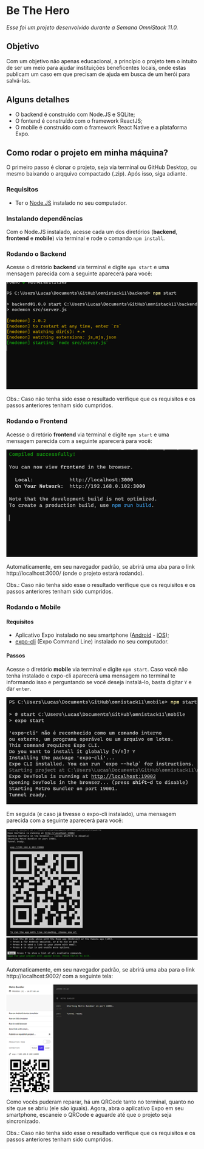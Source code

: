 # Be The Hero

*Esse foi um projeto desenvolvido durante a Semana OmniStack 11.0.*

## Objetivo

Com um objetivo não apenas educacional, a princípio o projeto tem o intuito de ser um meio para ajudar instituições beneficentes locais, onde estas publicam um caso em que precisam de ajuda em busca de um herói para salvá-las.

## Alguns detalhes

* O backend é construído com Node.JS e SQLite;
* O fontend é construído com o framework ReactJS;
* O mobile é construído com o framework React Native e a plataforma Expo.

## Como rodar o projeto em minha máquina?

O primeiro passo é clonar o projeto, seja via terminal ou GitHub Desktop, ou mesmo baixando o arqquivo compactado (.zip). Após isso, siga adiante.

### Requisitos

* Ter o [Node.JS](https://nodejs.org/) instalado no seu computador.

### Instalando dependências

Com o Node.JS instalado, acesse cada um dos diretórios (**backend**, **frontend** e **mobile**) via terminal e rode o comando `npm install`.

### Rodando o Backend

Acesse o diretório **backend** via terminal e digite `npm start` e uma mensagem parecida com a seguinte aparecerá para você:

![Resultado (backend) do npm start no terminal](./readme-images/backend.png)

Obs.: Caso não tenha sido esse o resultado verifique que os requisitos e os passos anteriores tenham sido cumpridos.

### Rodando o Frontend

Acesse o diretório **frontend** via terminal e digite `npm start` e uma mensagem parecida com a seguinte aparecerá para você:

![Resultado (frontend) do npm start no terminal](./readme-images/frontend.png)

Automaticamente, em seu navegador padrão, se abrirá uma aba para o link http://localhost:3000/ (onde o projeto estará rodando).

Obs.: Caso não tenha sido esse o resultado verifique que os requisitos e os passos anteriores tenham sido cumpridos.

### Rodando o Mobile

#### Requisitos

* Aplicativo Expo instalado no seu smartphone ([Android](https://play.google.com/store/apps/details?id=host.exp.exponent) - [iOS](https://apps.apple.com/br/app/expo-client/id982107779));
* [expo-cli](https://expo.io/learn) (Expo Command Line) instalado no seu computador.

#### Passos

Acesse o diretório **mobile** via terminal e digite `npm start`. Caso você não tenha instalado o expo-cli aparecerá uma mensagem no terminal te informando isso e perguntando se você deseja instalá-lo, basta digitar `Y` e dar `enter`. 

![Quer instalar o expo-cli?](./readme-images/expo-cli.png)

Em seguida (e caso já tivesse o expo-cli instalado), uma mensagem parecida com a seguinte aparecerá para você:

![Parte 1 - expo-cli terminal](./readme-images/mobile-1.png)
![Parte 2 - expo-cli terminal](./readme-images/mobile-2.png)

Automaticamente, em seu navegador padrão, se abrirá uma aba para o link http://localhost:9002/ com a seguinte tela:

![Expo no navegador](./readme-images/navegador-expo.png)

Como vocês puderam reparar, há um QRCode tanto no terminal, quanto no site que se abriu (ele são iguais). Agora, abra o aplicativo Expo em seu smartphone, escaneie o QRCode e aguarde até que o projeto seja sincronizado.

Obs.: Caso não tenha sido esse o resultado verifique que os requisitos e os passos anteriores tenham sido cumpridos.
